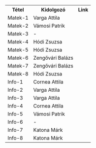 <table>

<tr><th>Tétel</th> <th>Kidolgozó</th><th>Link</th></tr>

<tr> <td> Matek-1 <td> Varga Attila
<tr> <td> Matek-2 <td> Vámosi Patrik
<tr> <td> Matek-3 <td> -
<tr> <td> Matek-4 <td> Hódi Zsuzsa
<tr> <td> Matek-5 <td> Hódi Zsuzsa
<tr> <td> Matek-6 <td> Zengővári Balázs
<tr> <td> Matek-7 <td> Zengővári Balázs
<tr> <td> Matek-8 <td> Hódi Zsuzsa
<tr> <td> Info-1 <td> Cornea Attila
<tr> <td> Info-2 <td> Varga Attila  
<tr> <td> Info-3 <td> Varga Attila
<tr> <td> Info-4 <td> Cornea Attila
<tr> <td> Info-5 <td> Vámosi Patrik
<tr> <td> Info-6 <td> -
<tr> <td> Info-7 <td> Katona Márk
<tr> <td> Info-8 <td> Katona Márk

</table>

